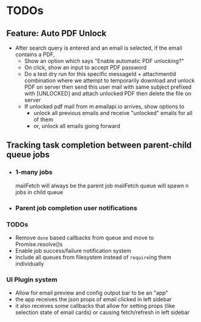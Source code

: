 # TODOs

## Feature: Auto PDF Unlock

- After search query is entered and an email is selected, if the email contains a PDF,
  - Show an option which says "Enable automatic PDF unlocking?"
  - On click, show an input to accept PDF password
  - Do a test dry run for this specific messageId + attachmentId combination
    where we attempt to temporarily download and unlock PDF on server
    then send this user mail with same subject prefixed with [UNLOCKED] and attach unlocked PDF
    then delete the file on server
  - If unlocked pdf mail from m.emailapi.io arrives, show options to
    - unlock all previous emails and receive "unlocked" emails for all of them
    - or, unlock all emails going forward

## Tracking task completion between parent-child queue jobs

  - ### 1-many jobs
    mailFetch will always be the parent job
    mailFetch queue will spawn n jobs in child queue

  - ### Parent job completion user notifications


### TODOs
- Remove `done` based callbacks from queue and move to Promise.resolve()s
- Enable job success/failure notification system
- Include all queues from filesystem instead of `require`ing them individually


### UI Plugin system
- Allow for email preview and config output bar to be an "app"
- the app receives the json props of email clicked in left sidebar
- it also receives some callbacks that allow for setting props (like selection state of email cards) or causing fetch/refresh in left sidebar